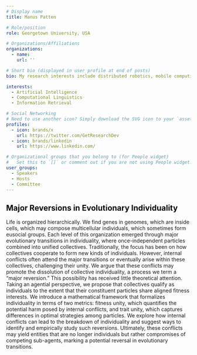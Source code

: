 ```yaml
---
# Display name
title: Manus Patten

# Role/position
role: Georgetown University, USA

# Organizations/Affiliations
organizations:
  - name: 
    url: ''

# Short bio (displayed in user profile at end of posts)
bio: My research interests include distributed robotics, mobile computing and programmable matter.

interests:
  - Artificial Intelligence
  - Computational Linguistics
  - Information Retrieval

# Social Networking
# Need to use another icon? Simply download the SVG icon to your `assets/media/icons/` folder.
profiles:
  - icon: brands/x
    url: https://twitter.com/GetResearchDev
  - icon: brands/linkedin
    url: https://www.linkedin.com/

# Organizational groups that you belong to (for People widget)
#   Set this to `[]` or comment out if you are not using People widget.
user_groups:
  - Speakers
  - Hosts
  - Committee
---
```


<h2 style="color: #050505; text-align: left;">Major Reversions in Evolutionary Individuality</h2>

Life is organized hierarchically. We find genes in genomes, which are inside cells, which may compose multicellular individuals, which sometimes form eusocial groups. Each level of this organization emerged through major evolutionary transitions in individuality, where once-independent particles combined into unified collectives. Traditionally, the focus has been on how collectives cooperate to form new kinds of individuals. However, internal conflicts often attend the major transitions or eventually arise within these collectives, challenging their unity. We argue that these conflicts may promote the dissolution of collective individuality, a process we term a “major reversion.” This possibility has received little theoretical attention. Taking an agential perspective, we propose that collectives qualify as individuals to the extent that their constituent particles share aligned fitness interests. We introduce a mathematical framework that formalizes individuality in terms of two metrics: fitness unity, which quantifies the potential harm posed by internal conflicts, and trait unity, which captures differences in optimal strategies among particles. We explore how internal conflicts can lead to the breakdown of individuality and suggest ways to identify and empirically study such reversions. Ultimately, these conflicts may yield entities that are no longer individuals but rather compromises of competing sub-agents, marking a potential reversal in evolutionary transitions.
